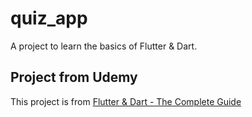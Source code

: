 # quiz_app

A project to learn the basics of Flutter & Dart.

## Project from Udemy

This project is from [Flutter & Dart - The Complete Guide](https://www.udemy.com/course/learn-flutter-dart-to-build-ios-android-apps)
